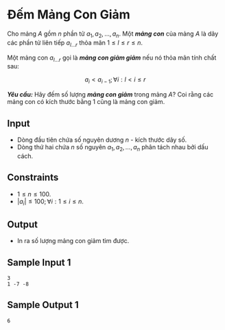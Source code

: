# Đếm Mảng Con Giảm

Cho mảng $A$ gồm $n$ phần tử $a_1, a_2, \dots, a_n$. Một ***mảng con*** của mảng $A$ là dãy các phần tử liên tiếp $a_{l...r}$ thỏa mãn $1 \le l \le r \le n$.

Một mảng con $a_{l...r}$ gọi là ***mảng con giảm giảm*** nếu nó thỏa mãn tính chất sau:

$$a_i < a_{i - 1}; \forall i: l < i \le r$$

***Yêu cầu:*** Hãy đếm số lượng ***mảng con giảm*** trong mảng $A?$ Coi rằng các mảng con có kích thước bằng $1$ cũng là mảng con giảm.

## Input

- Dòng đầu tiên chứa số nguyên dương $n$ - kích thước dãy số.
- Dòng thứ hai chứa $n$ số nguyên $a_1, a_2, \dots, a_n$ phân tách nhau bởi dấu cách.

## Constraints

- $1 \le n \le 100$.
- $|a_i| \le 100; \forall i: 1 \le i \le n$.

## Output

- In ra số lượng mảng con giảm tìm được.

## Sample Input 1

```
3
1 -7 -8
```

## Sample Output 1

```
6
```

